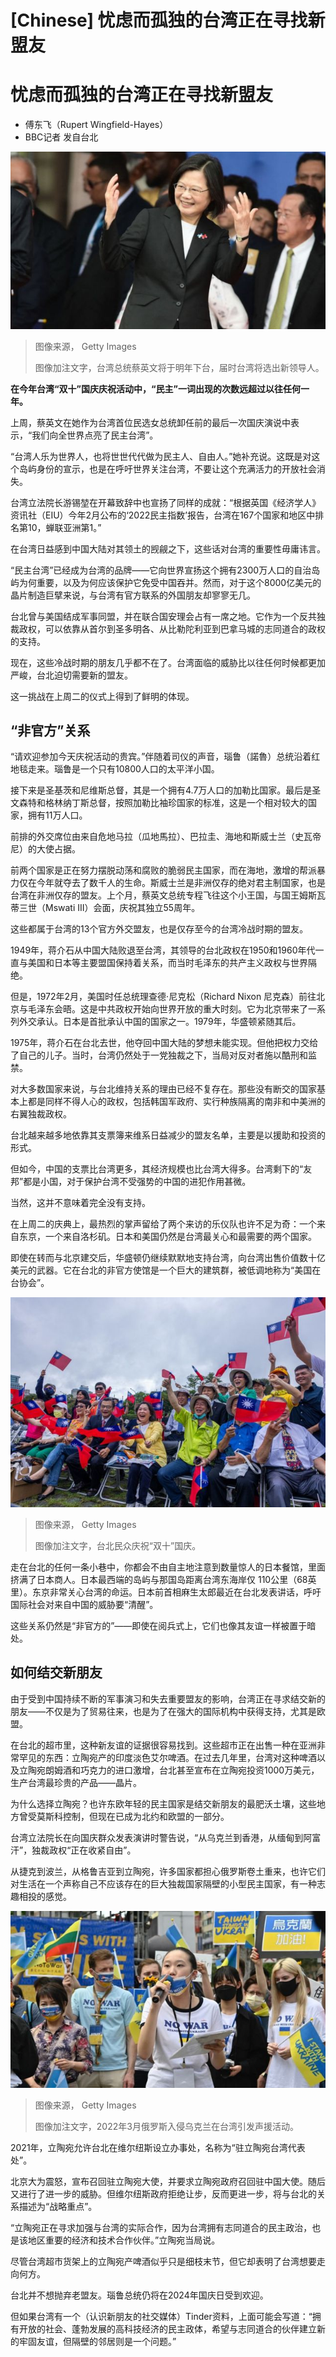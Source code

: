 # [Chinese] 忧虑而孤独的台湾正在寻找新盟友

#  忧虑而孤独的台湾正在寻找新盟友

  * 傅东飞（Rupert Wingfield-Hayes） 
  * BBC记者 发自台北 



![台湾总统蔡英文将于明年下台，届时台湾将选出新领导人。](_131402164_gettyimages-1715816613.jpg)

> 图像来源，  Getty Images
>
> 图像加注文字，台湾总统蔡英文将于明年下台，届时台湾将选出新领导人。

**在今年台湾“双十”国庆庆祝活动中，“民主”一词出现的次数远超过以往任何一年。**

上周，蔡英文在她作为台湾首位民选女总统卸任前的最后一次国庆演说中表示，“我们向全世界点亮了民主台湾”。

“台湾人乐为世界人，也将世世代代做为民主人、自由人。”她补充说。这既是对这个岛屿身份的宣示，也是在呼吁世界关注台湾，不要让这个充满活力的开放社会消失。

台湾立法院长游锡堃在开幕致辞中也宣扬了同样的成就：“根据英国《经济学人》资讯社（EIU）今年2月公布的‘2022民主指数’报告，台湾在167个国家和地区中排名第10，蝉联亚洲第1。”

在台湾日益感到中国大陆对其领土的觊觎之下，这些话对台湾的重要性毋庸讳言。

“民主台湾”已经成为台湾的品牌——它向世界宣扬这个拥有2300万人口的自治岛屿为何重要，以及为何应该保护它免受中国吞并。然而，对于这个8000亿美元的晶片制造巨擘来说，与台湾有官方联系的外国朋友却寥寥无几。

台北曾与美国结成军事同盟，并在联合国安理会占有一席之地。它作为一个反共独裁政权，可以依靠从首尔到圣多明各、从比勒陀利亚到巴拿马城的志同道合的政权的支持。

现在，这些冷战时期的朋友几乎都不在了。台湾面临的威胁比以往任何时候都更加严峻，台北迫切需要新的盟友。

这一挑战在上周二的仪式上得到了鲜明的体现。

##  “非官方”关系

“请欢迎参加今天庆祝活动的贵宾。”伴随着司仪的声音，瑙鲁（諾魯）总统沿着红地毯走来。瑙鲁是一个只有10800人口的太平洋小国。

接下来是圣基茨和尼维斯总督，其是一个拥有4.7万人口的加勒比国家。最后是圣文森特和格林纳丁斯总督，按照加勒比袖珍国家的标准，这是一个相对较大的国家，拥有11万人口。

前排的外交席位由来自危地马拉（瓜地馬拉）、巴拉圭、海地和斯威士兰（史瓦帝尼）的大使占据。

前两个国家是正在努力摆脱动荡和腐败的脆弱民主国家，而在海地，激增的帮派暴力仅在今年就夺去了数千人的生命。斯威士兰是非洲仅存的绝对君主制国家，也是台湾在非洲仅存的盟友。上个月，蔡英文总统专程飞往这个小王国，与国王姆斯瓦蒂三世（Mswati III）会面，庆祝其独立55周年。

这些都属于台湾的13个官方外交盟友，也是仅存至今的台湾冷战时期的盟友。

1949年，蒋介石从中国大陆败退至台湾，其领导的台北政权在1950和1960年代一直与美国和日本等主要盟国保持着关系，而当时毛泽东的共产主义政权与世界隔绝。

但是，1972年2月，美国时任总统理查德·尼克松（Richard Nixon 尼克森）前往北京与毛泽东会晤。这是中共政权开始向世界开放的重大时刻。它为北京带来了一系列外交承认。日本是首批承认中国的国家之一。1979年，华盛顿紧随其后。

1975年，蒋介石在台北去世，他夺回中国大陆的梦想未能实现。但他把权力交给了自己的儿子。当时，台湾仍然处于一党独裁之下，当局对反对者施以酷刑和监禁。


对大多数国家来说，与台北维持关系的理由已经不复存在。那些没有断交的国家基本上都是同样不得人心的政权，包括韩国军政府、实行种族隔离的南非和中美洲的右翼独裁政权。

台北越来越多地依靠其支票簿来维系日益减少的盟友名单，主要是以援助和投资的形式。

但如今，中国的支票比台湾更多，其经济规模也比台湾大得多。台湾剩下的“友邦”都是小国，对于保护台湾不受强势的中国的进犯作用甚微。

当然，这并不意味着完全没有支持。

在上周二的庆典上，最热烈的掌声留给了两个来访的乐仪队也许不足为奇：一个来自东京，一个来自洛杉矶。日本和美国仍然是台湾最关心和最需要的两个国家。

即使在转而与北京建交后，华盛顿仍继续默默地支持台湾，向台湾出售价值数十亿美元的武器。它在台北的非官方使馆是一个巨大的建筑群，被低调地称为“美国在台协会”。

![10月10日，人们在“双十”国庆节期间欢呼。](_131402216_gettyimages-1727320697.jpg)

> 图像来源，  Getty Images
>
> 图像加注文字，台北民众庆祝“双十”国庆。

走在台北的任何一条小巷中，你都会不由自主地注意到数量惊人的日本餐馆，里面挤满了日本商人。日本最西端的岛屿与那国岛距离台湾东海岸仅 110公里（68英里）。东京非常关心台湾的命运。日本前首相麻生太郎最近在台北发表讲话，呼吁国际社会对来自中国的威胁要“清醒”。

这些关系仍然是“非官方的”——即使在阅兵式上，它们也像其友谊一样被置于暗处。

##  如何结交新朋友

由于受到中国持续不断的军事演习和失去重要盟友的影响，台湾正在寻求结交新的朋友——不仅是为了贸易往来，也是为了在强大的国际机构中获得支持，尤其是欧盟。

在台北的超市里，这种新友谊的证据很容易找到。这些超市正在出售一种在亚洲非常罕见的东西：立陶宛产的印度淡色艾尔啤酒。在过去几年里，台湾对这种啤酒以及立陶宛朗姆酒和巧克力的进口激增，台北甚至宣布在立陶宛投资1000万美元，生产台湾最珍贵的产品——晶片。

为什么选择立陶宛？也许东欧年轻的民主国家是结交新朋友的最肥沃土壤，这些地方曾受莫斯科控制，但现在已成为北约和欧盟的一部分。

台湾立法院长在向国庆群众发表演讲时警告说，“从乌克兰到香港，从缅甸到阿富汗”，独裁政权“正在收紧自由”。

从捷克到波兰，从格鲁吉亚到立陶宛，许多国家都担心俄罗斯卷土重来，也许它们对生活在一个声称自己不应该存在的巨大独裁国家隔壁的小型民主国家，有一种志趣相投的感觉。

![2022年3月俄罗斯入侵乌克兰在台湾引发声援活动。](_131402167_gettyimages-1239146450.jpg)

> 图像来源，  Getty Images
>
> 图像加注文字，2022年3月俄罗斯入侵乌克兰在台湾引发声援活动。

2021年，立陶宛允许台北在维尔纽斯设立办事处，名称为“驻立陶宛台湾代表处”。

北京大为震怒，宣布召回驻立陶宛大使，并要求立陶宛政府召回驻中国大使。随后又进行了进一步的威胁。但维尔纽斯政府拒绝让步，反而更进一步，将与台北的关系描述为“战略重点”。

“立陶宛正在寻求加强与台湾的实际合作，因为台湾拥有志同道合的民主政治，也是该地区重要的经济和技术合作伙伴。”立陶宛当局说。

尽管台湾超市货架上的立陶宛产啤酒似乎只是细枝末节，但它却表明了台湾想要走向何方。

台北并不想抛弃老盟友。瑙鲁总统仍将在2024年国庆日受到欢迎。

但如果台湾有一个（认识新朋友的社交媒体）Tinder资料，上面可能会写道：“拥有开放的社会、蓬勃发展的高科技经济的民主政体，希望与志同道合的伙伴建立新的牢固友谊，但隔壁的邻居则是一个问题。”




